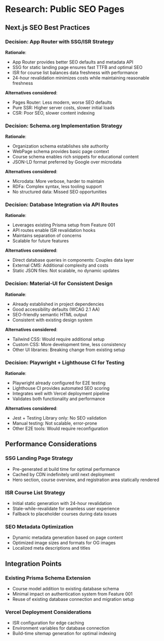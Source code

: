 # Research: Public SEO Pages

## Next.js SEO Best Practices

### Decision: App Router with SSG/ISR Strategy
**Rationale**: 
- App Router provides better SEO defaults and metadata API
- SSG for static landing page ensures fast TTFB and optimal SEO
- ISR for course list balances data freshness with performance
- 24-hour revalidation minimizes costs while maintaining reasonable freshness

**Alternatives considered**:
- Pages Router: Less modern, worse SEO defaults
- Pure SSR: Higher server costs, slower initial loads
- CSR: Poor SEO, slower content indexing

### Decision: Schema.org Implementation Strategy
**Rationale**:
- Organization schema establishes site authority
- WebPage schema provides basic page context
- Course schema enables rich snippets for educational content
- JSON-LD format preferred by Google over microdata

**Alternatives considered**:
- Microdata: More verbose, harder to maintain
- RDFa: Complex syntax, less tooling support
- No structured data: Missed SEO opportunities

### Decision: Database Integration via API Routes
**Rationale**:
- Leverages existing Prisma setup from Feature 001
- API routes enable ISR revalidation hooks
- Maintains separation of concerns
- Scalable for future features

**Alternatives considered**:
- Direct database queries in components: Couples data layer
- External CMS: Additional complexity and costs
- Static JSON files: Not scalable, no dynamic updates

### Decision: Material-UI for Consistent Design
**Rationale**:
- Already established in project dependencies
- Good accessibility defaults (WCAG 2.1 AA)
- SEO-friendly semantic HTML output
- Consistent with existing design system

**Alternatives considered**:
- Tailwind CSS: Would require additional setup
- Custom CSS: More development time, less consistency
- Other UI libraries: Breaking change from existing setup

### Decision: Playwright + Lighthouse CI for Testing
**Rationale**:
- Playwright already configured for E2E testing
- Lighthouse CI provides automated SEO scoring
- Integrates well with Vercel deployment pipeline
- Validates both functionality and performance

**Alternatives considered**:
- Jest + Testing Library only: No SEO validation
- Manual testing: Not scalable, error-prone
- Other E2E tools: Would require reconfiguration

## Performance Considerations

### SSG Landing Page Strategy
- Pre-generated at build time for optimal performance
- Cached by CDN indefinitely until next deployment
- Hero section, course overview, and registration area statically rendered

### ISR Course List Strategy  
- Initial static generation with 24-hour revalidation
- Stale-while-revalidate for seamless user experience
- Fallback to placeholder courses during data issues

### SEO Metadata Optimization
- Dynamic metadata generation based on page content
- Optimized image sizes and formats for OG images
- Localized meta descriptions and titles

## Integration Points

### Existing Prisma Schema Extension
- Course model addition to existing database schema
- Minimal impact on authentication system from Feature 001
- Reuse of existing database connection and migration setup

### Vercel Deployment Considerations
- ISR configuration for edge caching
- Environment variables for database connection
- Build-time sitemap generation for optimal indexing
